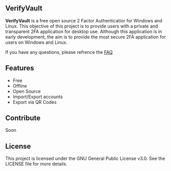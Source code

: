 ## VerifyVault
**VerifyVault** is a free open source 2 Factor Authenticatior for Windows and Linux. This objective of this project is to provide users with a private and transparent 2FA application for desktop use. Although this application is in early development, the aim is to provide the most secure 2FA application for users on Windows and Linux.

If you have any questions, please refrence the [FAQ](https://github.com/VerifyVault/VerifyVault/blob/main/FAQ.md)

## Features
- Free
- Offline
- Open Source
- Import/Export accounts
- Export via QR Codes

## Contribute
Soon

## License
This project is licensed under the GNU General Public License v3.0. See the LICENSE file for more details.
